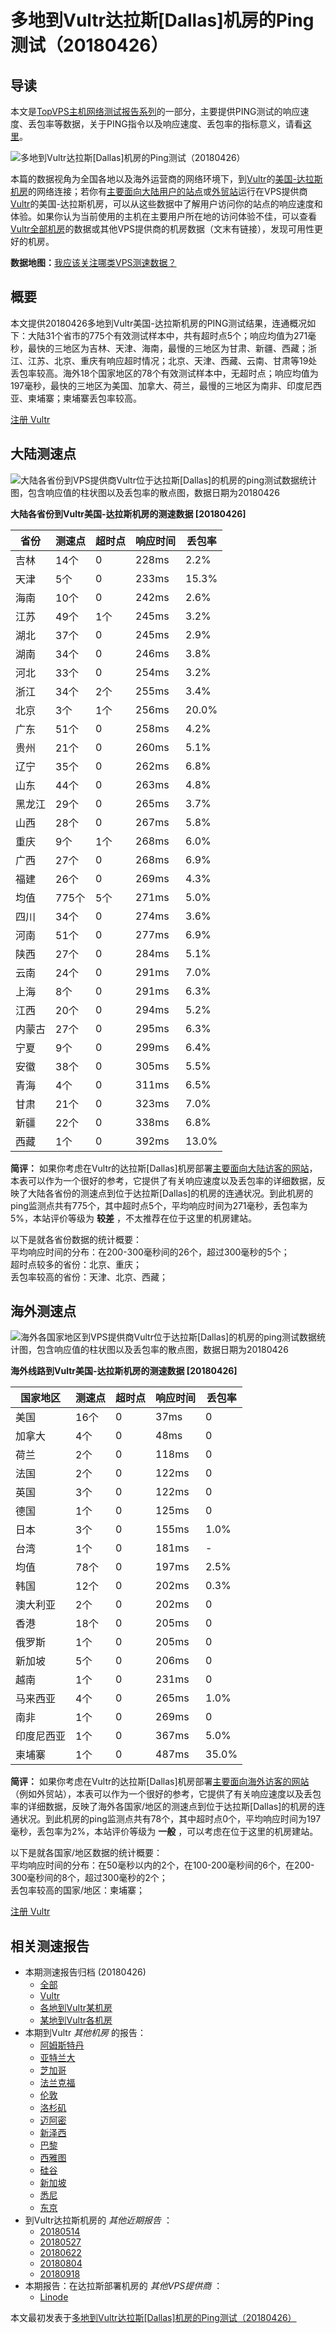 #  多地到Vultr达拉斯[Dallas]机房的Ping测试（20180426） 

## 导读

本文是[TopVPS主机网络测试报告系列](https://vps123.top/pingtest)的一部分，主要提供PING测试的响应速度、丢包率等数据，关于PING指令以及响应速度、丢包率的指标意义，请看[这里](https://vps123.top/what-is-ping.html)。

![多地到Vultr达拉斯\[Dallas\]机房的Ping测试（20180426）](/images/thumbnails/to_vultr_Dallas.png)

本篇的数据视角为全国各地以及海外运营商的网络环境下，到[Vultr](https://vps123.top/go/vultr)的[美国-达拉斯机房](https://vps123.top/vultr-facilities.html#dallas)的网络连接；若你有[主要面向大陆用户的站点](https://vps123.top/website-for-mainland-users.html)或[外贸站](https://vps123.top/website-for-internation-trade.html)运行在VPS提供商[Vultr](https://vps123.top/go/vultr)的美国-达拉斯机房，可以从这些数据中了解用户访问你的站点的响应速度和体验。如果你认为当前使用的主机在主要用户所在地的访问体验不佳，可以查看[Vultr全部机房](/vultr/isp/china/20180426-vultr-isp-china.md)的数据或其他VPS提供商的机房数据（文末有链接），发现可用性更好的机房。

**数据地图：**[我应该关注哪类VPS测速数据？](https://vps123.top/find-pingtest-data-you-need.html)

## 概要

本文提供20180426多地到Vultr美国-达拉斯机房的PING测试结果，连通概况如下：大陆31个省市的775个有效测试样本中，共有超时点5个；响应均值为271毫秒，最快的三地区为吉林、天津、海南，最慢的三地区为甘肃、新疆、西藏；浙江、江苏、北京、重庆有响应超时情况；北京、天津、西藏、云南、甘肃等19处丢包率较高。海外18个国家地区的78个有效测试样本中，无超时点；响应均值为197毫秒，最快的三地区为美国、加拿大、荷兰，最慢的三地区为南非、印度尼西亚、柬埔寨；柬埔寨丢包率较高。

[注册 Vultr](https://vps123.top/go/vultr/_btn1)

## 大陆测速点

![大陆各省份到VPS提供商Vultr位于达拉斯\[Dallas\]的机房的ping测试数据统计图，包含响应值的柱状图以及丢包率的散点图，数据日期为20180426](/images/pingtests/vultr_20180426/plot_idc_vultr_usa-dallas_20180426_mainland.png)

**大陆各省份到Vultr美国-达拉斯机房的测速数据 [20180426]**

省份 | 测速点 | 超时点 | 响应时间 | 丢包率  
---|---|---|---|---  
吉林 | 14个 | 0 | 228ms | 2.2%  
天津 | 5个 | 0 | 233ms | 15.3%  
海南 | 10个 | 0 | 242ms | 2.6%  
江苏 | 49个 | 1个 | 245ms | 3.2%  
湖北 | 37个 | 0 | 245ms | 2.9%  
湖南 | 34个 | 0 | 246ms | 3.8%  
河北 | 33个 | 0 | 254ms | 3.2%  
浙江 | 34个 | 2个 | 255ms | 3.4%  
北京 | 3个 | 1个 | 256ms | 20.0%  
广东 | 51个 | 0 | 258ms | 4.2%  
贵州 | 21个 | 0 | 260ms | 5.1%  
辽宁 | 35个 | 0 | 262ms | 6.8%  
山东 | 44个 | 0 | 263ms | 4.8%  
黑龙江 | 29个 | 0 | 265ms | 3.7%  
山西 | 28个 | 0 | 267ms | 5.8%  
重庆 | 9个 | 1个 | 268ms | 6.0%  
广西 | 27个 | 0 | 268ms | 6.9%  
福建 | 26个 | 0 | 269ms | 4.3%  
均值 | 775个 | 5个 | 271ms | 5.0%  
四川 | 34个 | 0 | 274ms | 3.6%  
河南 | 51个 | 0 | 277ms | 6.9%  
陕西 | 27个 | 0 | 284ms | 5.1%  
云南 | 24个 | 0 | 291ms | 7.0%  
上海 | 8个 | 0 | 291ms | 6.3%  
江西 | 20个 | 0 | 294ms | 5.2%  
内蒙古 | 27个 | 0 | 295ms | 6.3%  
宁夏 | 9个 | 0 | 299ms | 6.4%  
安徽 | 38个 | 0 | 305ms | 5.5%  
青海 | 4个 | 0 | 311ms | 6.5%  
甘肃 | 21个 | 0 | 323ms | 7.0%  
新疆 | 22个 | 0 | 338ms | 6.8%  
西藏 | 1个 | 0 | 392ms | 13.0%  
  
**简评：** 如果你考虑在Vultr的达拉斯[Dallas]机房部署[主要面向大陆访客的网站](website-for-mainland-users.html)，本表可以作为一个很好的参考，它提供了有关响应速度以及丢包率的详细数据，反映了大陆各省份的测速点到位于达拉斯[Dallas]的机房的连通状况。到此机房的ping监测点共有775个，其中超时点5个，平均响应时间为271毫秒，丢包率为5%，本站评价等级为 **较差** ，不太推荐在位于这里的机房建站。

以下是就各省份数据的统计概要：  
平均响应时间的分布：在200-300毫秒间的26个，超过300毫秒的5个；  
超时点较多的省份：北京、重庆；  
丢包率较高的省份：天津、北京、西藏；

## 海外测速点

![海外各国家地区到VPS提供商Vultr位于达拉斯\[Dallas\]的机房的ping测试数据统计图，包含响应值的柱状图以及丢包率的散点图，数据日期为20180426](/images/pingtests/vultr_20180426/plot_idc_vultr_usa-dallas_20180426_overseas.png)

**海外线路到Vultr美国-达拉斯机房的测速数据 [20180426]**

国家地区 | 测速点 | 超时点 | 响应时间 | 丢包率  
---|---|---|---|---  
美国 | 16个 | 0 | 37ms | 0  
加拿大 | 4个 | 0 | 48ms | 0  
荷兰 | 2个 | 0 | 118ms | 0  
法国 | 2个 | 0 | 122ms | 0  
英国 | 3个 | 0 | 122ms | 0  
德国 | 1个 | 0 | 125ms | 0  
日本 | 3个 | 0 | 155ms | 1.0%  
台湾 | 1个 | 0 | 181ms | -  
均值 | 78个 | 0 | 197ms | 2.5%  
韩国 | 12个 | 0 | 202ms | 0.3%  
澳大利亚 | 2个 | 0 | 202ms | 0  
香港 | 18个 | 0 | 205ms | 0  
俄罗斯 | 1个 | 0 | 205ms | 0  
新加坡 | 5个 | 0 | 206ms | 0  
越南 | 1个 | 0 | 231ms | 0  
马来西亚 | 4个 | 0 | 265ms | 1.0%  
南非 | 1个 | 0 | 269ms | 0  
印度尼西亚 | 1个 | 0 | 367ms | 5.0%  
柬埔寨 | 1个 | 0 | 487ms | 35.0%  
  
**简评：** 如果你考虑在Vultr的达拉斯[Dallas]机房部署[主要面向海外访客的网站](https://vps123.top/website-for-internation-trade.html)（例如外贸站），本表可以作为一个很好的参考，它提供了有关响应速度以及丢包率的详细数据，反映了海外各国家/地区的测速点到位于达拉斯[Dallas]的机房的连通状况。到此机房的ping监测点共有78个，其中超时点0个，平均响应时间为197毫秒，丢包率为2%，本站评价等级为 **一般** ，可以考虑在位于这里的机房建站。

以下是就各国家/地区数据的统计概要：  
平均响应时间的分布：在50毫秒以内的2个，在100-200毫秒间的6个，在200-300毫秒间的8个，超过300毫秒的2个；  
丢包率较高的国家/地区：柬埔寨；

[注册 Vultr](https://vps123.top/go/vultr/_btn2)

## 相关测速报告

  * 本期测速报告归档 (20180426) 
    * [全部](https://vps123.top/pingtests/20180426 "本期各VPS提供商全部测速报告")
    * [Vultr](https://vps123.top/pingtests/idc-vultr/20180426 "本期Vultr的全部测速报告")
    * [各地到Vultr某机房](https://vps123.top/pingtests/idc-vultr/isp-global/20180426 "以Vultr某机房为关注对象的视角，横向比较大陆各省份、海外各国家地区")
    * [某地到Vultr各机房](https://vps123.top/pingtests/idc-vultr/facility-all/20180426 "以大陆某省份为关注对象的视角，横向比较Vultr各机房")
  * 本期到Vultr _其他机房_ 的报告： 
    * [阿姆斯特丹](/vultr/idc/amsterdam/20180426-vultr-idc-amsterdam.md "多地到Vultr阿姆斯特丹机房的Ping测试 20180426")
    * [亚特兰大](/vultr/idc/atlanta/20180426-vultr-idc-atlanta.md "多地到Vultr亚特兰大机房的Ping测试 20180426")
    * [芝加哥](/vultr/idc/chicago/20180426-vultr-idc-chicago.md "多地到Vultr芝加哥机房的Ping测试 20180426")
    * [法兰克福](/vultr/idc/frankfurt/20180426-vultr-idc-frankfurt.md "多地到Vultr法兰克福机房的Ping测试 20180426")
    * [伦敦](/vultr/idc/london/20180426-vultr-idc-london.md "多地到Vultr伦敦机房的Ping测试 20180426")
    * [洛杉矶](/vultr/idc/losangeles/20180426-vultr-idc-losangeles.md "多地到Vultr洛杉矶机房的Ping测试 20180426")
    * [迈阿密](/vultr/idc/miami/20180426-vultr-idc-miami.md "多地到Vultr迈阿密机房的Ping测试 20180426")
    * [新泽西](/vultr/idc/newjersey/20180426-vultr-idc-newjersey.md "多地到Vultr新泽西机房的Ping测试 20180426")
    * [巴黎](/vultr/idc/paris/20180426-vultr-idc-paris.md "多地到Vultr巴黎机房的Ping测试 20180426")
    * [西雅图](/vultr/idc/seattle/20180426-vultr-idc-seattle.md "多地到Vultr西雅图机房的Ping测试 20180426")
    * [硅谷](/vultr/idc/siliconvalley/20180426-vultr-idc-siliconvalley.md "多地到Vultr硅谷机房的Ping测试 20180426")
    * [新加坡](/vultr/idc/singapore/20180426-vultr-idc-singapore.md "多地到Vultr新加坡机房的Ping测试 20180426")
    * [悉尼](/vultr/idc/sydney/20180426-vultr-idc-sydney.md "多地到Vultr悉尼机房的Ping测试 20180426")
    * [东京](/vultr/idc/tokyo/20180426-vultr-idc-tokyo.md "多地到Vultr东京机房的Ping测试 20180426")
  * 到Vultr达拉斯机房的 _其他近期报告_ ： 
    * [20180514](/vultr/idc/dallas/20180514-vultr-idc-dallas.md "多地到Vultr达拉斯机房的Ping测试 20180514")
    * [20180527](/vultr/idc/dallas/20180527-vultr-idc-dallas.md "多地到Vultr达拉斯机房的Ping测试 20180527")
    * [20180622](/vultr/idc/dallas/20180622-vultr-idc-dallas.md "多地到Vultr达拉斯机房的Ping测试 20180622")
    * [20180804](/vultr/idc/dallas/20180804-vultr-idc-dallas.md "多地到Vultr达拉斯机房的Ping测试 20180804")
    * [20180918](/vultr/idc/dallas/20180918-vultr-idc-dallas.md "多地到Vultr达拉斯机房的Ping测试 20180918")
  * 本期报告：在达拉斯部署机房的 _其他VPS提供商_ ： 
    * [Linode](/linode/idc/dallas/20180426-linode-idc-dallas.md "多地到Linode达拉斯机房的Ping测试 20180426")



本文最初发表于[多地到Vultr达拉斯[Dallas]机房的Ping测试（20180426）](https://vps123.top/pingtest/20180426-vultr-idc-dallas.html)
